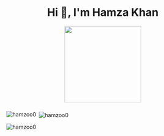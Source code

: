 <h1 align="center">Hi 👋, I'm Hamza Khan</h1>

<div align="center">
  <img height="200" src="[https://i.imgflip.com/65efzo.gif"](https://i.gifer.com/1yft.gif)  />
</div>

###
<p><img align="left" src="https://github-readme-stats.vercel.app/api/top-langs?username=hamzoo0&show_icons=true&locale=en&layout=compact" alt="hamzoo0" /></p>

<p>&nbsp;<img align="center" src="https://github-readme-stats.vercel.app/api?username=hamzoo0&show_icons=true&locale=en" alt="hamzoo0" /></p>

<p><img align="center" src="https://github-readme-streak-stats.herokuapp.com/?user=hamzoo0&" alt="hamzoo0" /></p>
